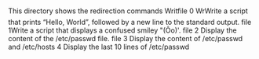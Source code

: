 This directory shows the redirection commands
Writfile 0 WrWrite a script that prints “Hello, World”, followed by a new line to the standard output.
file 1Write a script that displays a confused smiley "(Ôo)'.
file 2 Display the content of the /etc/passwd file.
file 3 Display the content of /etc/passwd and /etc/hosts
4 Display the last 10 lines of /etc/passwd
